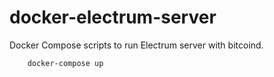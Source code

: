 # docker-electrum-server

Docker Compose scripts to run Electrum server with bitcoind.

```bash
    docker-compose up
```
